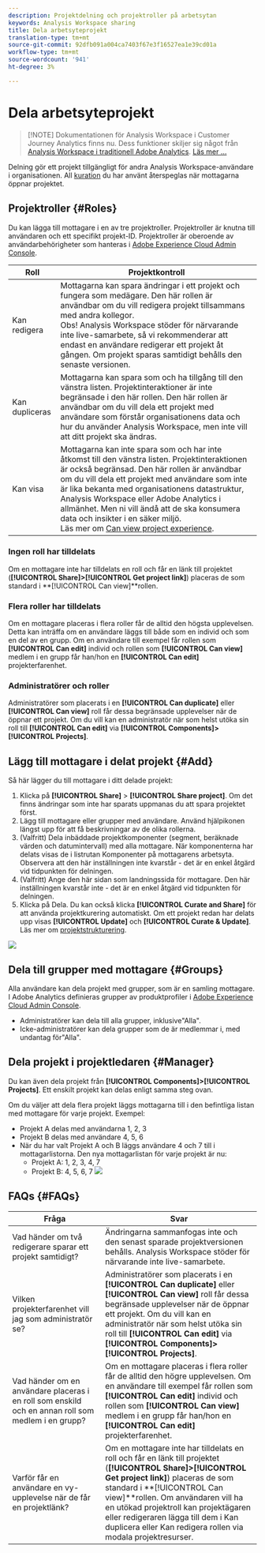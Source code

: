 ```yaml
---
description: Projektdelning och projektroller på arbetsytan
keywords: Analysis Workspace sharing
title: Dela arbetsyteprojekt
translation-type: tm+mt
source-git-commit: 92dfb091a004ca7403f67e3f16527ea1e39cd01a
workflow-type: tm+mt
source-wordcount: '941'
ht-degree: 3%

---
```



# Dela arbetsyteprojekt

>[!NOTE] Dokumentationen för Analysis Workspace i Customer Journey Analytics finns nu. Dess funktioner skiljer sig något från [Analysis Workspace i traditionell Adobe Analytics](https://docs.adobe.com/content/help/en/analytics/analyze/analysis-workspace/home.html). [Läs mer …](/help/getting-started/cja-aa.md)

Delning gör ett projekt tillgängligt för andra Analysis Workspace-användare i organisationen. All [kuration](curate.md) du har använt återspeglas när mottagarna öppnar projektet.

## Projektroller {#Roles}

Du kan lägga till mottagare i en av tre projektroller. Projektroller är knutna till användaren och ett specifikt projekt-ID. Projektroller är oberoende av användarbehörigheter som hanteras i [Adobe Experience Cloud Admin Console](https://docs.adobe.com/content/help/sv-SE/core-services/interface/manage-users-and-products/admin-getting-started.html).

| Roll | Projektkontroll |
|---|---|
| Kan redigera | Mottagarna kan spara ändringar i ett projekt och fungera som medägare. Den här rollen är användbar om du vill redigera projekt tillsammans med andra kollegor.<br>Obs! Analysis Workspace stöder för närvarande inte live-samarbete, så vi rekommenderar att endast en användare redigerar ett projekt åt gången. Om projekt sparas samtidigt behålls den senaste versionen. |
| Kan dupliceras | Mottagarna kan spara som och ha tillgång till den vänstra listen. Projektinteraktioner är inte begränsade i den här rollen. Den här rollen är användbar om du vill dela ett projekt med användare som förstår organisationens data och hur du använder Analysis Workspace, men inte vill att ditt projekt ska ändras. |
| Kan visa | Mottagarna kan inte spara som och har inte åtkomst till den vänstra listen. Projektinteraktionen är också begränsad. Den här rollen är användbar om du vill dela ett projekt med användare som inte är lika bekanta med organisationens datastruktur, Analysis Workspace eller Adobe Analytics i allmänhet. Men ni vill ändå att de ska konsumera data och insikter i en säker miljö.<br>Läs mer om [Can view project experience](/help/analysis-workspace/curate-share/view-only-projects.md). |

### Ingen roll har tilldelats

Om en mottagare inte har tilldelats en roll och får en länk till projektet (**[!UICONTROL Share]>[!UICONTROL Get project link]**) placeras de som standard i **[!UICONTROL Can view]**rollen.

### Flera roller har tilldelats

Om en mottagare placeras i flera roller får de alltid den högsta upplevelsen. Detta kan inträffa om en användare läggs till både som en individ och som en del av en grupp. Om en användare till exempel får rollen som **[!UICONTROL Can edit]** individ och rollen som **[!UICONTROL Can view]** medlem i en grupp får han/hon en **[!UICONTROL Can edit]** projekterfarenhet.

### Administratörer och roller

Administratörer som placerats i en **[!UICONTROL Can duplicate]** eller **[!UICONTROL Can view]** roll får dessa begränsade upplevelser när de öppnar ett projekt. Om du vill kan en administratör när som helst utöka sin roll till **[!UICONTROL Can edit]** via **[!UICONTROL Components]>[!UICONTROL Projects]**.

## Lägg till mottagare i delat projekt {#Add}

Så här lägger du till mottagare i ditt delade projekt:

1. Klicka på **[!UICONTROL Share]** > **[!UICONTROL Share project]**.
Om det finns ändringar som inte har sparats uppmanas du att spara projektet först.
1. Lägg till mottagare eller grupper med användare.
Använd hjälpikonen längst upp för att få beskrivningar av de olika rollerna.
1. (Valfritt) Dela inbäddade projektkomponenter (segment, beräknade värden och datumintervall) med alla mottagare.
När komponenterna har delats visas de i listrutan Komponenter på mottagarens arbetsyta. Observera att den här inställningen inte kvarstår - det är en enkel åtgärd vid tidpunkten för delningen.
1. (Valfritt) Ange den här sidan som landningssida för mottagare.
Den här inställningen kvarstår inte - det är en enkel åtgärd vid tidpunkten för delningen.
1. Klicka på Dela.
Du kan också klicka **[!UICONTROL Curate and Share]** för att använda projektkurering automatiskt. Om ett projekt redan har delats upp visas **[!UICONTROL Update]** och **[!UICONTROL Curate & Update]**. Läs mer om [projektstrukturering](https://docs.adobe.com/content/help/en/analytics/analyze/analysis-workspace/curate-share/curate.html).

![](assets/share-proj-modal.png)

## Dela till grupper med mottagare {#Groups}

Alla användare kan dela projekt med grupper, som är en samling mottagare. I Adobe Analytics definieras grupper av produktprofiler i [Adobe Experience Cloud Admin Console](https://docs.adobe.com/content/help/sv-SE/core-services/interface/manage-users-and-products/admin-getting-started.html).

* Administratörer kan dela till alla grupper, inklusive&quot;Alla&quot;.
* Icke-administratörer kan dela grupper som de är medlemmar i, med undantag för&quot;Alla&quot;.

## Dela projekt i projektledaren {#Manager}

Du kan även dela projekt från **[!UICONTROL Components]>[!UICONTROL Projects]**. Ett enskilt projekt kan delas enligt samma steg ovan.

Om du väljer att dela flera projekt läggs mottagarna till i den befintliga listan med mottagare för varje projekt. Exempel:

* Projekt A delas med användarna 1, 2, 3
* Projekt B delas med användare 4, 5, 6
* När du har valt Projekt A och B läggs användare 4 och 7 till i mottagarlistorna. Den nya mottagarlistan för varje projekt är nu:
   * Projekt A: 1, 2, 3, 4, 7
   * Projekt B: 4, 5, 6, 7
   ![](assets/mult-proj-sharing.png)

## FAQs {#FAQs}

| Fråga | Svar |
|---|---|
| Vad händer om två redigerare sparar ett projekt samtidigt? | Ändringarna sammanfogas inte och den senast sparade projektversionen behålls. Analysis Workspace stöder för närvarande inte live-samarbete. |
| Vilken projekterfarenhet vill jag som administratör se? | Administratörer som placerats i en **[!UICONTROL Can duplicate]** eller **[!UICONTROL Can view]** roll får dessa begränsade upplevelser när de öppnar ett projekt. Om du vill kan en administratör när som helst utöka sin roll till **[!UICONTROL Can edit]** via **[!UICONTROL Components]>[!UICONTROL Projects]**. |
| Vad händer om en användare placeras i en roll som enskild och en annan roll som medlem i en grupp? | Om en mottagare placeras i flera roller får de alltid den högre upplevelsen. Om en användare till exempel får rollen som **[!UICONTROL Can edit]** individ och rollen som **[!UICONTROL Can view]** medlem i en grupp får han/hon en **[!UICONTROL Can edit]** projekterfarenhet. |
| Varför får en användare en vy-upplevelse när de får en projektlänk? | Om en mottagare inte har tilldelats en roll och får en länk till projektet (**[!UICONTROL Share]>[!UICONTROL Get project link]**) placeras de som standard i **[!UICONTROL Can view]**rollen. Om användaren vill ha en utökad projektroll kan projektägaren eller redigeraren lägga till dem i Kan duplicera eller Kan redigera rollen via modala projektresurser. |
